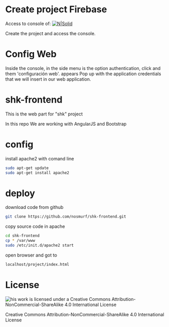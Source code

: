# Create project Firebase 

Access to console of: 
[![N|Solid](https://firebase.google.com/_static/898735793c/images/firebase/lockup.png)](https://console.firebase.google.com)

Create the project and access the console.


# Config Web
Inside the console, in the side menu is the option authentication, click and them 'configuración web'. appears Pop up with the application credentials that we will insert in our web application.


# shk-frontend

This is the web part for "shk" project

In this repo We are working with AngularJS and Bootstrap

# config

install apache2 with comand line

```sh
sudo apt-get update
sudo apt-get install apache2
```

# deploy

download code from github

```sh
git clone https://github.com/nosmurf/shk-frontend.git
```
copy source code in apache 
```sh
cd shk-frontend
cp * /var/www
sudo /etc/init.d/apache2 start
```

open browser and got to 
```sh
localhost/project/index.html
```
# License

![his work is licensed under a Creative Commons Attribution-NonCommercial-ShareAlike 4.0 International License](https://i.creativecommons.org/l/by-nc-sa/4.0/88x31.png)

Creative Commons Attribution-NonCommercial-ShareAlike 4.0 International License




